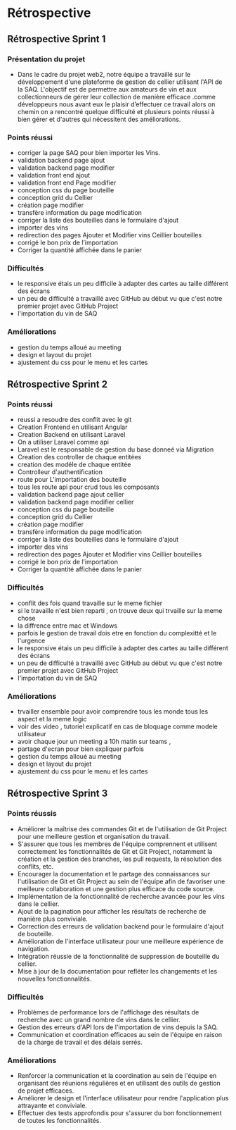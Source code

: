 # Rétrospective 
## Rétrospective Sprint 1

### Présentation du projet
- Dans le cadre du projet web2, notre équipe a travaillé sur le développement d'une plateforme de gestion de cellier utilisant l'API de la SAQ. L'objectif est de permettre aux amateurs de vin et aux collectionneurs de gérer leur collection de manière efficace .comme développeurs nous avant eux le plaisir d’effectuer ce travail alors on chemin on a rencontré quelque difficulté et plusieurs points réussi à bien gérer et d'autres qui nécessitent des améliorations.

### Points réussi
- corriger la page SAQ pour bien importer les Vins.
- validation backend page ajout
- validation backend page modifier
- validation front end ajout
- validation front end Page modifier 
- conception css du page bouteille
- conception grid du Cellier
- création page modifier
- transfère information du page modification
- corriger la liste des bouteilles dans le formulaire d'ajout
- importer des vins
- redirection des pages Ajouter et Modifier vins Ceillier bouteilles
- corrigé le bon prix de l’importation
- Corriger la quantité affichée dans le panier

### Difficultés
- le responsive étais un peu difficile à adapter des cartes au taille différent des écrans
- un peu de difficulté a travaillé avec GitHub au début vu que c'est notre premier projet avec GitHub Project
- l'importation du vin de SAQ 
  
### Améliorations  
- gestion du temps alloué au meeting
- design et layout du projet
- ajustement du css pour le menu et les cartes

## Rétrospective Sprint 2

### Points réussi
- reussi a resoudre des conflit avec le git 
- Creation Frontend en utilisant Angular 
- Creation Backend en utilisant Laravel
- On a utiliser Laravel comme api 
- Laravel est le responsable de gestion du base donneé via Migration
- Creation des controller de chaque entitées
- creation des modéle de chaque entitée
- Controlleur d'authentification 
- route pour L'importation des bouteille
- tous les route api pour crud tous les composants 
-  validation backend page ajout cellier
- validation backend page modifier cellier
- conception css du page bouteille
- conception grid du Cellier
- création page modifier
- transfère information du page modification
- corriger la liste des bouteilles dans le formulaire d'ajout
- importer des vins
- redirection des pages Ajouter et Modifier vins Ceillier bouteilles
- corrigé le bon prix de l’importation
- Corriger la quantité affichée dans le panier

### Difficultés
- conflit des fois quand travaille sur le meme fichier 
- si le travaille n'est bien reparti , on trouve deux qui trvaille sur la meme chose
- la diffrence entre mac et Windows
- parfois le gestion de travail dois etre en fonction du complexitté et le l'urgence
- le responsive étais un peu difficile à adapter des cartes au taille différent des écrans
- un peu de difficulté a travaillé avec GitHub au début vu que c'est notre premier projet avec GitHub Project
- l'importation du vin de SAQ 
  
### Améliorations  
- trvailler ensemble pour avoir comprendre tous les monde tous les aspect et la meme logic
- voir des video , tutoriel  explicatif en cas de bloquage comme modele utilisateur
- avoir chaque jour un meeting a 10h matin sur teams ,
- partage d'ecran pour bien expliquer parfois
- gestion du temps alloué au meeting
- design et layout du projet
- ajustement du css pour le menu et les cartes

## Rétrospective Sprint 3

### Points réussis
- Améliorer la maîtrise des commandes Git et de l'utilisation de Git Project pour une meilleure gestion et organisation du travail.
- S'assurer que tous les membres de l'équipe comprennent et utilisent correctement les fonctionnalités de Git et Git Project, notamment la création et la gestion des branches, les pull requests, la résolution des conflits, etc.
- Encourager la documentation et le partage des connaissances sur l'utilisation de Git et Git Project au sein de l'équipe afin de favoriser une meilleure collaboration et une gestion plus efficace du code source.
- Implémentation de la fonctionnalité de recherche avancée pour les vins dans le cellier.
- Ajout de la pagination pour afficher les résultats de recherche de manière plus conviviale.
- Correction des erreurs de validation backend pour le formulaire d'ajout de bouteille.
- Amélioration de l'interface utilisateur pour une meilleure expérience de navigation.
- Intégration réussie de la fonctionnalité de suppression de bouteille du cellier.
- Mise à jour de la documentation pour refléter les changements et les nouvelles fonctionnalités.

### Difficultés
- Problèmes de performance lors de l'affichage des résultats de recherche avec un grand nombre de vins dans le cellier.
- Gestion des erreurs d'API lors de l'importation de vins depuis la SAQ.
- Communication et coordination efficaces au sein de l'équipe en raison de la charge de travail et des délais serrés.

### Améliorations 
- Renforcer la communication et la coordination au sein de l'équipe en organisant des réunions régulières et en utilisant des outils de gestion de projet efficaces.
- Améliorer le design et l'interface utilisateur pour rendre l'application plus attrayante et conviviale.
- Effectuer des tests approfondis pour s'assurer du bon fonctionnement de toutes les fonctionnalités.

